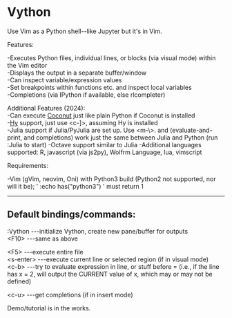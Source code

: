 # Vython
Use Vim as a Python shell--like Jupyter but it's in Vim.

Features:

-Executes Python files, individual lines, or blocks (via visual mode) within the Vim editor  
-Displays the output in a separate buffer/window  
-Can inspect variable/expression values  
-Set breakpoints within functions etc. and inspect local variables  
-Completions (via IPython if available, else rlcompleter)  

Additional Features (2024):  
-Can execute [Coconut](http://coconut-lang.org/) just like plain Python if Coconut is installed  
-[Hy](https://docs.hylang.org/en/alpha/) support, just use <c-]>, assuming Hy is installed  
-Julia support if Julia/PyJulia are set up.  Use <m-\\>.  <c-b> and <c-u> (evaluate-and-print, and completions) work just the same between Julia and Python (run :Julia to start)
-Octave support similar to Julia
-Additional languages supported: R, javascript (via js2py), Wolfrm Language, lua, vimscript



Requirements:

-Vim (gVim, neovim, Oni) with Python3 build (Python2 not supported, nor will it be); ' :echo has("python3") ' must return 1


-----------------
Default bindings/commands:
-----------------
:Vython   ---initialize Vython, create new pane/buffer for outputs  
\<F10\>     ---same as above  
  
\<F5\>      ---execute entire file  
\<s-enter\> ---execute current line or selected region (if in visual mode)  
\<c-b\>     ---try to evaluate expression in line, or stuff before = (i.e., if the line has x = 2, will output the CURRENT value of x, which may or may not be defined)  
  
\<c-u\>     ---get completions (if in insert mode)  

Demo/tutorial is in the works.
